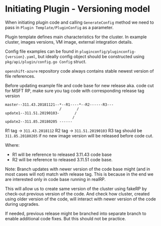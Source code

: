 # Initiating Plugin - Versioning model

When initiating plugin code and calling `GenerateConfig` method we need to
pass in `Plugin Template/PluginConfig` as a parameter. 

Plugin template defines main characteristics for the cluster. In example 
cluster, images versions, VM image, external integration details.

Config file examples can be found in `pluginconfig/pluginconfig-{version}.yaml`, but ideally config object should be constructed using `pkg/api/plugin/config.go Config` struct.

`openshift-azure` repository code always contains stable newest version of file references.

Before updating example file and code base for new release aka. code cut for MSFT RP, make sure you tag code with corresponding release tag version

```
master--311.43.20181121--*--R1----*--R2------R3---
                         /       /
update1--311.51.20190103-       /
                               /
update2--311.85.20180205 ------
```

R1 tag -> `311.43.2018112`
R2 tag -> `311.51.20190103`
R3 tag should be `311.85.20180205` if no new image version will be released before code cut. 


Where:
* R1 will be reference to released 3.11.43 code base 
* R2 will be reference to released 3.11.51 code base. 

Note: Branch updates with newer version of the code base might (and in most cases will not) match with release tag. This is because in the end we are interested only in code base running in realRP.

This will allow us to create same version of the cluster using fakeRP by
check-out previous version of the code. And check how cluster, created
using older version of the code, will interact with newer version of the 
code during upgrades.

If needed, previous release might be branched into separate branch to enable additional code fixes. But this should not be practice.
